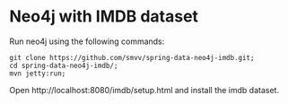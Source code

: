 # Neo4j with IMDB dataset

Run neo4j using the following commands:

~~~
git clone https://github.com/smvv/spring-data-neo4j-imdb.git;
cd spring-data-neo4j-imdb/;
mvn jetty:run;
~~~

Open http://localhost:8080/imdb/setup.html and install the imdb dataset.
